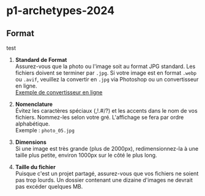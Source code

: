 # p1-archetypes-2024

## Format


test

1. **Standard de Format**  
   Assurez-vous que la photo ou l'image soit au format JPG standard. Les fichiers doivent se terminer par `.jpg`. Si votre image est en format `.webp` ou `.avif`, veuillez la convertir en `.jpg` via Photoshop ou un convertisseur en ligne.  
   [Exemple de convertisseur en ligne](https://image.online-convert.com/fr/convertir-en-jpg)

2. **Nomenclature**  
   Évitez les caractères spéciaux (,!.#/?) et les accents dans le nom de vos fichiers. Nommez-les selon votre gré. L'affichage se fera par ordre alphabétique.  
   Exemple : `photo_05.jpg`

3. **Dimensions**  
   Si une image est très grande (plus de 2000px), redimensionnez-la à une taille plus petite, environ 1000px sur le côté le plus long.

4. **Taille du fichier**  
   Puisque c'est un projet partagé, assurez-vous que vos fichiers ne soient pas trop lourds. Un dossier contenant une dizaine d'images ne devrait pas excéder quelques MB.